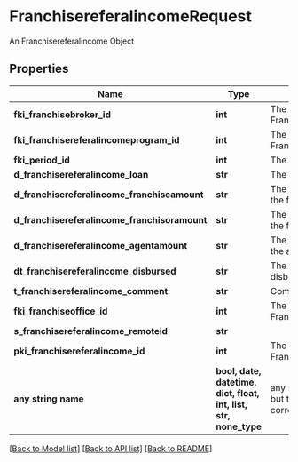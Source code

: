 # FranchisereferalincomeRequest

An Franchisereferalincome Object

## Properties
Name | Type | Description | Notes
------------ | ------------- | ------------- | -------------
**fki_franchisebroker_id** | **int** | The unique ID of the Franchisebroker | 
**fki_franchisereferalincomeprogram_id** | **int** | The unique ID of the Franchisereferalincomeprogram | 
**fki_period_id** | **int** | The unique ID of the Period | 
**d_franchisereferalincome_loan** | **str** | The loan amount | 
**d_franchisereferalincome_franchiseamount** | **str** | The amount that will be given to the franchise | 
**d_franchisereferalincome_franchisoramount** | **str** | The amount that will be kept by the franchisor | 
**d_franchisereferalincome_agentamount** | **str** | The amount that will be given to the agent | 
**dt_franchisereferalincome_disbursed** | **str** | The date the amounts were disbursed | 
**t_franchisereferalincome_comment** | **str** | Comment about the transaction | 
**fki_franchiseoffice_id** | **int** | The unique ID of the Franchisereoffice | 
**s_franchisereferalincome_remoteid** | **str** |  | 
**pki_franchisereferalincome_id** | **int** | The unique ID of the Franchisereferalincome | [optional] 
**any string name** | **bool, date, datetime, dict, float, int, list, str, none_type** | any string name can be used but the value must be the correct type | [optional]

[[Back to Model list]](../README.md#documentation-for-models) [[Back to API list]](../README.md#documentation-for-api-endpoints) [[Back to README]](../README.md)


